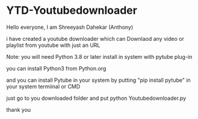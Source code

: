 # YTD-Youtubedownloader

Hello everyone,
I am Shreeyash Dahekar (Anthony)

i have created a youtube downloader which can Downlaod any video or playlist from youtube with just an URL

Note:
you will need Python 3.8 or later install in system with pytube plug-in

you can install Python3 from Python.org

and you can install Pytube in your system by putting "pip install pytube" in your system termiinal or CMD

just go to you downloaded folder and put python Youtubedownloader.py

thank you

